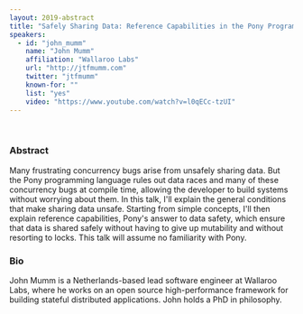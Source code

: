 ```yaml
---
layout: 2019-abstract
title: "Safely Sharing Data: Reference Capabilities in the Pony Programming Language"
speakers:
  - id: "john_mumm"
    name: "John Mumm"
    affiliation: "Wallaroo Labs"
    url: "http://jtfmumm.com"
    twitter: "jtfmumm"
    known-for: ""
    list: "yes"
    video: "https://www.youtube.com/watch?v=l0qECc-tzUI"
---
```


<br/>

### Abstract

Many frustrating concurrency bugs arise from unsafely sharing data. But the Pony programming language rules out data races and many of these concurrency bugs at compile time, allowing the developer to build systems without worrying about them. In this talk, I'll explain the general conditions that make sharing data unsafe. Starting from simple concepts, I'll then explain reference capabilities, Pony's answer to data safety, which ensure that data is shared safely without having to give up mutability and without resorting to locks. This talk will assume no familiarity with Pony.

### Bio

John Mumm is a Netherlands-based lead software engineer at Wallaroo Labs, where he works on an open source high-performance framework for building stateful distributed applications. John holds a PhD in philosophy.
